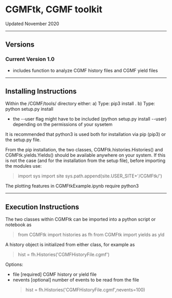 CGMFtk, CGMF toolkit 
====================

Updated November 2020

---
Versions
--------

### Current Version 1.0

- includes function to analyze CGMF history files and CGMF yield files

---
Installing Instructions
-----------------------

Within the /CGMF/tools/ directory either:
a) Type: pip3 install .
b) Type: python setup.py install
   + the --user flag might have to be included (python setup.py install --user) depending on the permissions of your sysetem

It is recommended that python3 is used both for installation via pip (pip3) or the setup.py file.

From the pip installation, the two classes, CGMFtk.histories.Histories() and CGMFtk.yields.Yields() should be available anywhere on your system.  If this is not the case (and for the installation from the setup file), before importing the modules use:
   > import sys
   > import site
   > sys.path.append(site.USER_SITE+'/CGMFtk/')

The plotting features in CGMFtkExample.ipynb require python3

---
Execution Instructions
----------------------

The two classes within CGMFtk can be imported into a python script or notebook as
   > from CGMFtk import histories as fh
   > from CGMFtk import yields as yld

A history object is initialized from either class, for example as 
   > hist = fh.Histories('CGMFHistoryFile.cgmf')

Options:
   + file 	[required]	CGMF history or yield file
   + nevents 	[optional]	number of events to be read from the file
		> hist = fh.Histories('CGMFHistoryFile.cgmf',nevents=100)

